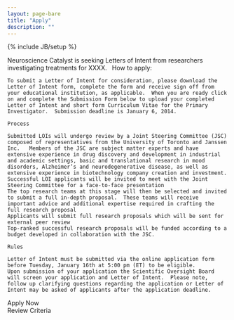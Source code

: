 ```yaml
---
layout: page-bare
title: "Apply"
description: ""
---
```

{% include JB/setup %}

<div class="row">
  <div class="content col-sm-8 col-sm-push-4">
    Neuroscience Catalyst is seeking Letters of Intent from researchers investigating treatments for XXXX.  
   
    How to apply:

    To submit a Letter of Intent for consideration, please download the Letter of Intent form, complete the form and receive sign off from your educational institution, as applicable.  When you are ready click on and complete the Submission Form below to upload your completed Letter of Intent and short form Curriculum Vitae for the Primary Investigator.  Submission deadline is January 6, 2014.  

    Process

    Submitted LOIs will undergo review by a Joint Steering Committee (JSC) composed of representatives from the University of Toronto and Janssen Inc.   Members of the JSC are subject matter experts and have extensive experience in drug discovery and development in industrial and academic settings, basic and translational research in mood disorders, Alzheimer’s and neurodegenerative disease, as well as extensive experience in biotechnology company creation and investment.
    Successful LOI applicants will be invited to meet with the Joint Steering Committee for a face-to-face presentation
    The top research teams at this stage will then be selected and invited to submit a full in-depth proposal.  These teams will receive important advice and additional expertise required in crafting the full research proposal
    Applicants will submit full research proposals which will be sent for external peer review 
    Top-ranked successful research proposals will be funded according to a budget developed in collaboration with the JSC.

    Rules
     
    Letter of Intent must be submitted via the online application form before Tuesday, January 16th at 5:00 pm (ET) to be eligible.
    Upon submission of your application the Scientific Oversight Board will screen your application and Letter of Intent.  Please note, follow up clarifying questions regarding the application or Letter of Intent may be asked of applicants after the application deadline.
  </div>
  <div class="sidebar col-sm-4 col-sm-pull-8">
    <div class="block">
      Apply Now
    </div>
    <div class="block">
      Review Criteria
    </div>
  </div>
</div>

